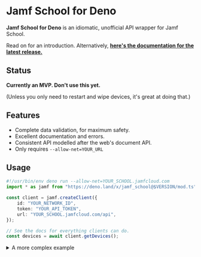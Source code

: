 # Jamf School for Deno

<!-- I made a cool banner but can't use it due to potential trademark issues. RIP -->

**Jamf School for Deno** is an idiomatic, unofficial API wrapper for Jamf School.

Read on for an introduction. Alternatively,
**[here's the documentation for the latest release.][docs]**

[docs]: https://doc.deno.land/https/deno.land/x/jamf_school@$VERSION/mod.ts

## Status

**Currently an MVP. Don't use this yet.**

(Unless you only need to restart and wipe devices, it's great at doing that.)

## Features

- Complete data validation, for maximum safety.
- Excellent documentation and errors.
- Consistent API modelled after the web's document API.
- Only requires `--allow-net=YOUR_URL`

## Usage

```typescript
#!/usr/bin/env deno run --allow-net=YOUR_SCHOOL.jamfcloud.com
import * as jamf from "https://deno.land/x/jamf_school@$VERSION/mod.ts";

const client = jamf.createClient({
	id: "YOUR_NETWORK_ID",
	token: "YOUR_API_TOKEN",
	url: "YOUR_SCHOOL.jamfcloud.com/api",
});

// See the docs for everything clients can do.
const devices = await client.getDevices();
```

<details>
<summary>A more complex example</summary>

```typescript
#!/usr/bin/env deno run --allow-net=YOUR_SCHOOL.jamfcloud.com
import * as jamf from "https://deno.land/x/jamf_school@$VERSION/mod.ts";

// The client can be instantiated with an API instead of credentials.
const api = jamf.createAPI({
	id: "YOUR_NETWORK_ID",
	token: "YOUR_API_TOKEN",
	url: "YOUR_SCHOOL.jamfcloud.com/api",
});

const client = jamf.createClient({ api });

// Using the API directly gives you control over exactly what requests
// are made. All the data returned is validated, of course.
const deviceData = await api.getDevices({ ownerName: "Robert" });

// If you have a client, objects can be created from API data directly.
const devices = deviceData.map((data) => client.createDevice(data));

// Everything is promise-based, so you can do things concurrently.
await Promise.allSettled((devices) => device.restart());
```

</details>
